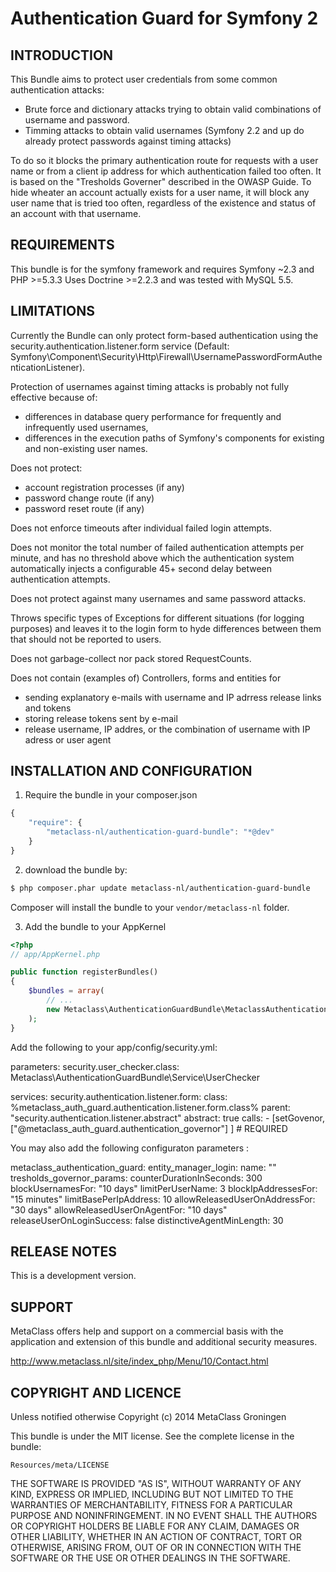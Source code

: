 Authentication Guard for Symfony 2
==================================
 
INTRODUCTION
------------

This Bundle aims to protect user credentials from some common authentication attacks:
- Brute force and dictionary attacks trying to obtain valid combinations of username and password. 
- Timming attacks to obtain valid usernames (Symfony 2.2 and up do already protect passwords against timing attacks)

To do so it blocks the primary authentication route for requests with a user name or from a client ip address for which authentication failed  too often. It is based on the "Tresholds Governer" described in the OWASP Guide. To hide wheater an account actually exists for a user name, it will block any user name that is tried too often, regardless of the existence and status of an account with that username.

REQUIREMENTS
------------
This bundle is for the symfony framework and requires Symfony ~2.3 and PHP >=5.3.3
Uses Doctrine >=2.2.3 and was tested with MySQL 5.5.

LIMITATIONS
-----------
Currently the Bundle can only protect form-based authentication using the security.authentication.listener.form service 
(Default: Symfony\Component\Security\Http\Firewall\UsernamePasswordFormAuthenticationListener).

Protection of usernames against timing attacks is probably not fully effective because of:
- differences in database query performance for frequently and infrequently used usernames,
- differences in the execution paths of Symfony's components for existing and non-existing user names.

Does not protect:
- account registration processes (if any)
- password change route (if any)
- password reset route (if any)

Does not enforce timeouts after individual failed login attempts.

Does not monitor the total number of failed authentication attempts per minute, and has no threshold above which the authentication system automatically injects a configurable 45+ second delay between authentication attempts.

Does not protect against many usernames and same password attacks.

Throws specific types of Exceptions for different situations (for logging purposes) and leaves it to the login form to hyde differences between them that should not be reported to users.

Does not garbage-collect nor pack stored RequestCounts. 

Does not contain (examples of) Controllers, forms and entities for 
- sending explanatory e-mails with username and IP adrress release links and tokens
- storing release tokens sent by e-mail
- release username, IP addres, or the combination of username with IP adress or user agent

INSTALLATION AND CONFIGURATION
------------------------------

1. Require the bundle in your composer.json
```js
{
    "require": {
        "metaclass-nl/authentication-guard-bundle": "*@dev"
    }
}
```
2. download the bundle by:

``` bash
$ php composer.phar update metaclass-nl/authentication-guard-bundle
```

Composer will install the bundle to your `vendor/metaclass-nl` folder.

3. Add the bundle to your AppKernel

``` php
<?php
// app/AppKernel.php

public function registerBundles()
{
    $bundles = array(
        // ...
        new Metaclass\AuthenticationGuardBundle\MetaclassAuthenticationGuardBundle.php(),
    );
}
```

Add the following to your app/config/security.yml:

parameters:
    security.user_checker.class: Metaclass\AuthenticationGuardBundle\Service\UserChecker

services: 
    security.authentication.listener.form:
        class: %metaclass_auth_guard.authentication.listener.form.class%
        parent: "security.authentication.listener.abstract"
        abstract: true
        calls:
            - [setGovenor, ["@metaclass_auth_guard.authentication_governor"] ] # REQUIRED

You may also add the following configuraton parameters :

metaclass_authentication_guard:
    entity_manager_login:
        name: ""
    tresholds_governor_params:
        counterDurationInSeconds:  300
        blockUsernamesFor: "10 days" 
        limitPerUserName: 3
        blockIpAddressesFor: "15 minutes"
        limitBasePerIpAddress: 10
        allowReleasedUserOnAddressFor: "30 days"
        allowReleasedUserOnAgentFor: "10 days"
        releaseUserOnLoginSuccess: false
        distinctiveAgentMinLength: 30
		
RELEASE NOTES
-------------

This is a development version. 
   
SUPPORT
---------------

MetaClass offers help and support on a commercial basis with 
the application and extension of this bundle and additional 
security measures.

http://www.metaclass.nl/site/index_php/Menu/10/Contact.html


COPYRIGHT AND LICENCE
---------------------

Unless notified otherwise Copyright (c) 2014 MetaClass Groningen 

This bundle is under the MIT license. See the complete license in the bundle:

	Resources/meta/LICENSE

THE SOFTWARE IS PROVIDED "AS IS", WITHOUT WARRANTY OF ANY KIND, EXPRESS OR
IMPLIED, INCLUDING BUT NOT LIMITED TO THE WARRANTIES OF MERCHANTABILITY,
FITNESS FOR A PARTICULAR PURPOSE AND NONINFRINGEMENT. IN NO EVENT SHALL THE
AUTHORS OR COPYRIGHT HOLDERS BE LIABLE FOR ANY CLAIM, DAMAGES OR OTHER
LIABILITY, WHETHER IN AN ACTION OF CONTRACT, TORT OR OTHERWISE, ARISING FROM,
OUT OF OR IN CONNECTION WITH THE SOFTWARE OR THE USE OR OTHER DEALINGS IN
THE SOFTWARE.
